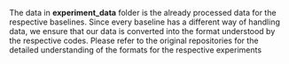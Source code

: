 The data in **experiment_data** folder is the already processed data for the respective baselines. Since every baseline has a different way of handling data, we ensure that our data is converted into the format understood by the respective codes.
Please refer to the original repositories for the detailed understanding of the formats for the respective experiments
